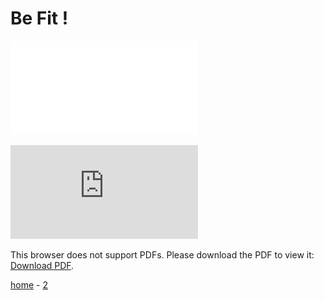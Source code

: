 # Be Fit !
![prepare](prep.pdf)

<object data="http://https://bop.github.io/Syrah/prep.pdf" type="application/pdf" width="700px" height="700px">
    <embed src="http://yoursite.com/the.pdf](https://bop.github.io/Syrah/prep.pdf">
        <p>This browser does not support PDFs. Please download the PDF to view it: <a href="https://bop.github.io/Syrah/prep.pdf">Download PDF</a>.</p>
    </embed>
</object>


[home](./) - [2](./page2.md) 
